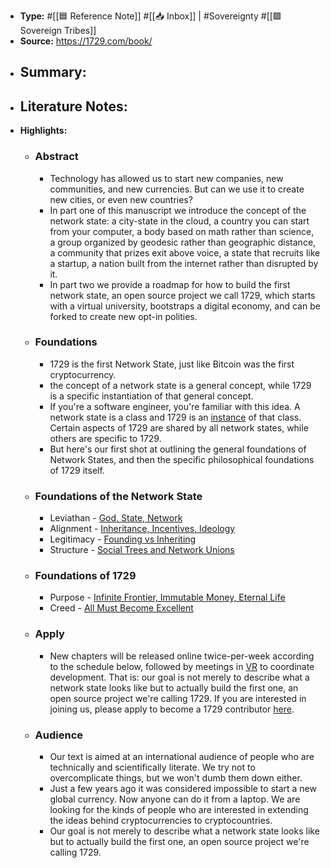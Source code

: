 - **Type:** #[[🟦 Reference Note]] #[[📥 Inbox]] | #Sovereignty #[[🟪 Sovereign Tribes]]
- **Source:** https://1729.com/book/
- **Summary:**
    - 
- **Literature Notes:**
    - 
- **Highlights:**
    - ### Abstract
        - Technology has allowed us to start new companies, new communities, and new currencies. But can we use it to create new cities, or even new countries?
        - In part one of this manuscript we introduce the concept of the network state: a city-state in the cloud, a country you can start from your computer, a body based on math rather than science, a group organized by geodesic rather than geographic distance, a community that prizes exit above voice, a state that recruits like a startup, a nation built from the internet rather than disrupted by it.
        - In part two we provide a roadmap for how to build the first network state, an open source project we call 1729, which starts with a virtual university, bootstraps a digital economy, and can be forked to create new opt-in polities.
    - ### Foundations
        - 1729 is the first Network State, just like Bitcoin was the first cryptocurrency.
        - the concept of a network state is a general concept, while 1729 is a specific instantiation of that general concept.
        - If you're a software engineer, you're familiar with this idea. A network state is a class and 1729 is an [instance](https://stackoverflow.com/a/19482299) of that class. Certain aspects of 1729 are shared by all network states, while others are specific to 1729.
        - But here's our first shot at outlining the general foundations of Network States, and then the specific philosophical foundations of 1729 itself.
    - ### Foundations of the Network State
        - Leviathan - [God, State, Network](https://book.1729.com/god-state-network/)
        - Alignment - [Inheritance, Incentives, Ideology](https://book.1729.com/inheritance-incentives-ideology/)
        - Legitimacy - [Founding vs Inheriting](https://book.1729.com/founding-vs-inheriting/)
        - Structure - [Social Trees and Network Unions](https://book.1729.com/social-trees-and-network-unions/)
    - ### Foundations of 1729
        - Purpose - [Infinite Frontier, Immutable Money, Eternal Life](https://book.1729.com/infinite-frontier-immutable-money-eternal-life/)
        - Creed - [All Must Become Excellent](https://book.1729.com/all-must-become-excellent/)
    - ### Apply
        - New chapters will be released online twice-per-week according to the schedule below, followed by meetings in [VR](https://vr.1729.com/) to coordinate development. That is: our goal is not merely to describe what a network state looks like but to actually build the first one, an open source project we're calling 1729. If you are interested in joining us, please apply to become a 1729 contributor [here](https://1729.com/apply).
    - ### Audience
        - Our text is aimed at an international audience of people who are technically and scientifically literate. We try not to overcomplicate things, but we won't dumb them down either.
        - Just a few years ago it was considered impossible to start a new global currency. Now anyone can do it from a laptop. We are looking for the kinds of people who are interested in extending the ideas behind cryptocurrencies to cryptocountries.
        - Our goal is not merely to describe what a network state looks like but to actually build the first one, an open source project we're calling 1729.
